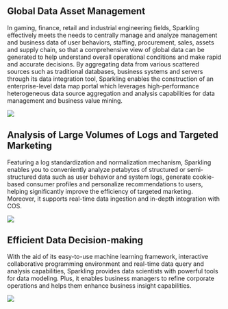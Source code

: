[//]: # (chinagitpath:XXXXX)

## Global Data Asset Management
In gaming, finance, retail and industrial engineering fields, Sparkling effectively meets the needs to centrally manage and analyze management and business data of user behaviors, staffing, procurement, sales, assets and supply chain, so that a comprehensive view of global data can be generated to help understand overall operational conditions and make rapid and accurate decisions.
By aggregating data from various scattered sources such as traditional databases, business systems and servers through its data integration tool, Sparkling enables the construction of an enterprise-level data map portal which leverages high-performance heterogeneous data source aggregation and analysis capabilities for data management and business value mining.

![](https://main.qcloudimg.com/raw/2a896720a1e487f5055aa8ad2e6aec1c.png)

## Analysis of Large Volumes of Logs and Targeted Marketing
Featuring a log standardization and normalization mechanism, Sparkling enables you to conveniently analyze petabytes of structured or semi-structured data such as user behavior and system logs, generate cookie-based consumer profiles and personalize recommendations to users, helping significantly improve the efficiency of targeted marketing. Moreover, it supports real-time data ingestion and in-depth integration with COS.

![](https://main.qcloudimg.com/raw/3e3c04962292bc250c89ea31fc79ea76.png)

## Efficient Data Decision-making
With the aid of its easy-to-use machine learning framework, interactive collaborative programming environment and real-time data query and analysis capabilities, Sparkling provides data scientists with powerful tools for data modeling. Plus, it enables business managers to refine corporate operations and helps them enhance business insight capabilities.

![](https://main.qcloudimg.com/raw/7888bc0f2701d52ce5e60476c7520d99.png)
 
 
